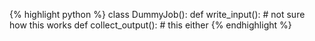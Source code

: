 {% highlight python %}
class DummyJob():
    def write_input():
        # not sure how this works
    def collect_output():
        # this either
{% endhighlight %}